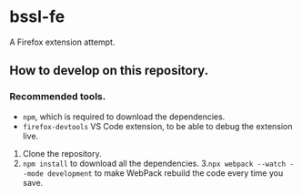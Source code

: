 # bssl-fe

A Firefox extension attempt.

## How to develop on this repository.

### Recommended tools.

* `npm`, which is required to download the dependencies.
* `firefox-devtools` VS Code extension, to be able to debug the extension live.

1. Clone the repository.
2. `npm install` to download all the dependencies.
3.`npx webpack --watch --mode development` to make WebPack rebuild the code
every time you save.
